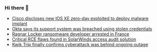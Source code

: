 ### Hi there 👋

<!--START_SECTION:feed-->
* [Cisco discloses new IOS XE zero-day exploited to deploy malware implant](https://www.bleepingcomputer.com/news/security/cisco-discloses-new-ios-xe-zero-day-exploited-to-deploy-malware-implant/)
* [Okta says its support system was breached using stolen credentials](https://www.bleepingcomputer.com/news/security/okta-says-its-support-system-was-breached-using-stolen-credentials/)
* [Ragnar Locker ransomware developer arrested in France](https://www.bleepingcomputer.com/news/security/ragnar-locker-ransomware-developer-arrested-in-france/)
* [Critical RCE flaws found in SolarWinds access audit solution](https://www.bleepingcomputer.com/news/security/critical-rce-flaws-found-in-solarwinds-access-audit-solution/)
* [Kwik Trip finally confirms cyberattack was behind ongoing outage](https://www.bleepingcomputer.com/news/security/kwik-trip-finally-confirms-cyberattack-was-behind-ongoing-outage/)
<!--END_SECTION:feed-->

<!--
**frankenk/frankenk** is a ✨ _special_ ✨ repository because its `README.md` (this file) appears on your GitHub profile.

Here are some ideas to get you started:

- 🔭 I’m currently working on ...
- 🌱 I’m currently learning ...
- 👯 I’m looking to collaborate on ...
- 🤔 I’m looking for help with ...
- 💬 Ask me about ...
- 📫 How to reach me: ...
- 😄 Pronouns: ...
- ⚡ Fun fact: ...
-->



